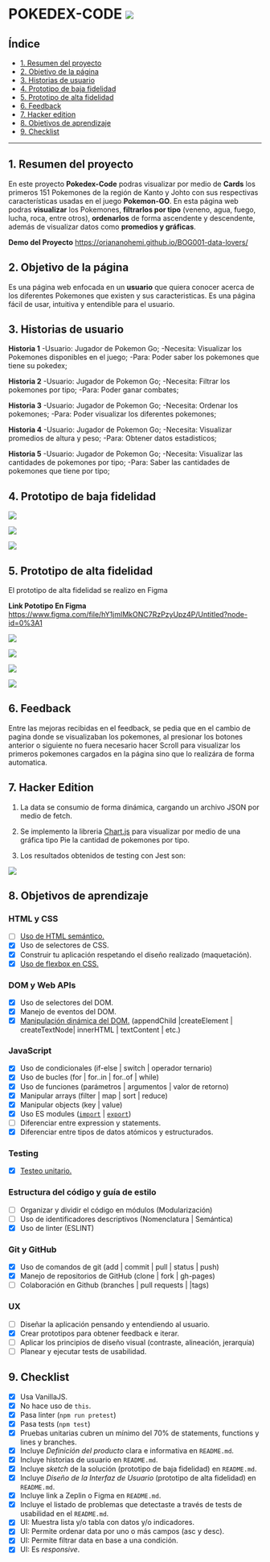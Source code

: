 # POKEDEX-CODE <img src="https://github.com/oriananohemi/BOG001-data-lovers/blob/master/src/image/Rectangle%201.png">

## Índice

* [1. Resumen del proyecto](#1-resumen-del-proyecto)
* [2. Objetivo de la página](#2-objetivo-de-la-pagina)
* [3. Historias de usuario](#3-historias-de-usuario)
* [4. Prototipo de baja fidelidad](#4-prototipo-de-baja-fidelidad)
* [5. Prototipo de alta fidelidad](#5-prototipo-de-alta-fidelidad)
* [6. Feedback](#6-feedback)
* [7. Hacker edition](#7-hacker-edition)
* [8. Objetivos de aprendizaje](#8-objetivos-de-aprendizaje)
* [9. Checklist](#9-checklist)

***

## 1. Resumen del proyecto

En este proyecto **Pokedex-Code** podras visualizar por medio de **Cards** los primeros 151 Pokemones de la región de Kanto y Johto con sus respectivas características usadas en el juego **Pokemon-GO**. En esta página web podras **visualizar** los Pokemones, **filtrarlos por tipo** (veneno, agua, fuego, lucha, roca, entre otros), **ordenarlos** de forma ascendente y descendente, además de visualizar datos como **promedios y gráficas**.

**Demo del Proyecto**
https://oriananohemi.github.io/BOG001-data-lovers/


## 2. Objetivo de la página

Es una página web enfocada en un **usuario** que quiera conocer acerca de los diferentes Pokemones que existen y sus caracteristicas. Es una página fácil de usar, intuitiva y entendible para el usuario. 

## 3. Historias de usuario

**Historia 1**
-Usuario: Jugador de Pokemon Go;
-Necesita: Visualizar los Pokemones disponibles en el juego;
-Para: Poder saber los pokemones que tiene su pokedex;

**Historia 2**
-Usuario: Jugador de Pokemon Go;
-Necesita: Filtrar los pokemones por tipo;
-Para: Poder ganar combates;

**Historia 3**
-Usuario: Jugador de Pokemon Go;
-Necesita: Ordenar los pokemones;
-Para: Poder visualizar los diferentes pokemones;

**Historia 4**
-Usuario: Jugador de Pokemon Go;
-Necesita: Visualizar promedios de altura y peso; 
-Para: Obtener datos estadisticos;

**Historia 5**
-Usuario: Jugador de Pokemon Go;
-Necesita: Visualizar las cantidades de pokemones por tipo;
-Para: Saber las cantidades de pokemones que tiene por tipo;

## 4. Prototipo de baja fidelidad

![](imgReadme/ProtoBaja_pantalla_inicial.jpg)

![](imgReadme/ProtoBaja_visualizacion_card.jpg)

![](imgReadme/ProtoBaja_cel.jpg)

## 5. Prototipo de alta fidelidad

El prototipo de alta fidelidad se realizo en Figma

**Link Pototipo En Figma** 
https://www.figma.com/file/hY1jmIMkONC7RzPzyUpz4P/Untitled?node-id=0%3A1

![](imgReadme/Pagina1.png)

![](imgReadme/VistaCard.png)

![](imgReadme/Pag1_cel.png)

![](imgReadme/Pag2_cel.png)

## 6. Feedback

Entre las mejoras recibidas en el feedback, se pedia que en el cambio de pagina donde se visualizaban los pokemones, al presionar los botones anterior o siguiente no fuera necesario hacer Scroll para visualizar los primeros pokemones cargados en la página sino que lo realizára de forma automatica.

## 7. Hacker Edition

1. La data se consumio de forma dinámica, cargando un archivo JSON por medio de fetch.

2. Se implemento la libreria [Chart.js](https://www.chartjs.org/) para visualizar por medio de una gráfica tipo Pie la cantidad de pokemones por tipo.

3. Los resultados obtenidos de testing con Jest son:

![](imgReadme/CaptureTest.PNG)

## 8. Objetivos de aprendizaje

### HTML y CSS

* [ ] [Uso de HTML semántico.](https://developer.mozilla.org/en-US/docs/Glossary/Semantics#Semantics_in_HTML)
* [x] Uso de selectores de CSS.
* [x] Construir tu aplicación respetando el diseño realizado (maquetación).
* [x] [Uso de flexbox en CSS.](https://css-tricks.com/snippets/css/a-guide-to-flexbox/)

### DOM y Web APIs

* [x] Uso de selectores del DOM.
* [x] Manejo de eventos del DOM.
* [x] [Manipulación dinámica del DOM.](https://developer.mozilla.org/es/docs/Referencia_DOM_de_Gecko/Introducci%C3%B3n)
(appendChild |createElement | createTextNode| innerHTML | textContent | etc.)

### JavaScript

* [x] Uso de condicionales (if-else | switch | operador ternario)
* [x] Uso de bucles (for | for..in | for..of | while)
* [x] Uso de funciones (parámetros | argumentos | valor de retorno)
* [x] Manipular arrays (filter | map | sort | reduce)
* [x] Manipular objects (key | value)
* [x] Uso ES modules ([`import`](https://developer.mozilla.org/en-US/docs/Web/JavaScript/Reference/Statements/import)
| [`export`](https://developer.mozilla.org/en-US/docs/Web/JavaScript/Reference/Statements/export))
* [ ] Diferenciar entre expression y statements.
* [x] Diferenciar entre tipos de datos atómicos y estructurados.

### Testing

* [x] [Testeo unitario.](https://jestjs.io/docs/es-ES/getting-started)

### Estructura del código y guía de estilo

* [ ] Organizar y dividir el código en módulos (Modularización)
* [ ] Uso de identificadores descriptivos (Nomenclatura | Semántica)
* [x] Uso de linter (ESLINT)

### Git y GitHub

* [x] Uso de comandos de git (add | commit | pull | status | push)
* [x] Manejo de repositorios de GitHub (clone | fork | gh-pages)
* [ ] Colaboración en Github (branches | pull requests | |tags)

### UX

* [ ] Diseñar la aplicación pensando y entendiendo al usuario.
* [x] Crear prototipos para obtener feedback e iterar.
* [ ] Aplicar los principios de diseño visual (contraste, alineación, jerarquía)
* [ ] Planear y ejecutar tests de usabilidad.

## 9. Checklist

* [x] Usa VanillaJS.
* [x] No hace uso de `this`.
* [x] Pasa linter (`npm run pretest`)
* [x] Pasa tests (`npm test`)
* [x] Pruebas unitarias cubren un mínimo del 70% de statements, functions y
  lines y branches.
* [x] Incluye _Definición del producto_ clara e informativa en `README.md`.
* [x] Incluye historias de usuario en `README.md`.
* [x] Incluye _sketch_ de la solución (prototipo de baja fidelidad) en
  `README.md`.
* [x] Incluye _Diseño de la Interfaz de Usuario_ (prototipo de alta fidelidad)
  en `README.md`.
* [x] Incluye link a Zeplin o Figma en `README.md`.
* [x] Incluye el listado de problemas que detectaste a través de tests de
  usabilidad en el `README.md`.
* [x] UI: Muestra lista y/o tabla con datos y/o indicadores.
* [x] UI: Permite ordenar data por uno o más campos (asc y desc).
* [x] UI: Permite filtrar data en base a una condición.
* [x] UI: Es _responsive_.

